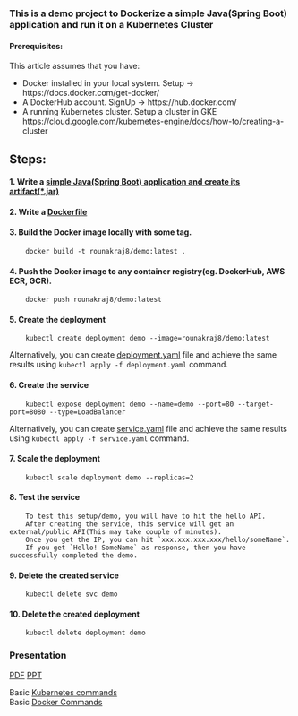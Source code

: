 ### This is a demo project to Dockerize a simple Java(Spring Boot) application and run it on a Kubernetes Cluster

#### Prerequisites:
   This article assumes that you have: 
   <ul>
                <li> Docker installed in your local system. Setup -> https://docs.docker.com/get-docker/ </li>
                <li> A DockerHub account. SignUp -> https://hub.docker.com/ </li>
                <li> A running Kubernetes cluster. Setup a cluster in GKE https://cloud.google.com/kubernetes-engine/docs/how-to/creating-a-cluster </li>
   </ul>

## Steps:

#### 1. Write a [simple Java(Spring Boot) application and create its artifact(\*.jar)](https://github.com/rounakraj8/kubernetes-101/tree/master/demo)

#### 2. Write a [Dockerfile](https://github.com/rounakraj8/kubernetes-101/tree/master/dockerfile)

#### 3. Build the Docker image locally with some tag.
        docker build -t rounakraj8/demo:latest .
        
#### 4. Push the Docker image to any container registry(eg. DockerHub, AWS ECR, GCR).
        docker push rounakraj8/demo:latest
        
#### 5. Create the deployment
        kubectl create deployment demo --image=rounakraj8/demo:latest
        
   Alternatively, you can create [deployment.yaml](https://github.com/rounakraj8/kubernetes-101/blob/master/config/deployment.yaml) file and achieve the same results using `kubectl apply -f deployment.yaml` command.
        
#### 6. Create the service
        kubectl expose deployment demo --name=demo --port=80 --target-port=8080 --type=LoadBalancer
        
   Alternatively, you can create [service.yaml](https://github.com/rounakraj8/kubernetes-101/blob/master/config/service.yaml) file and achieve the same results
        using `kubectl apply -f service.yaml`  command.
      
#### 7. Scale the deployment
        kubectl scale deployment demo --replicas=2      
        
#### 8. Test the service
        To test this setup/demo, you will have to hit the hello API.
        After creating the service, this service will get an external/public API(This may take couple of minutes).
        Once you get the IP, you can hit `xxx.xxx.xxx.xxx/hello/someName`.
        If you get `Hello! SomeName` as response, then you have successfully completed the demo.

#### 9. Delete the created service
        kubectl delete svc demo
        
#### 10. Delete the created deployment
        kubectl delete deployment demo
        
### Presentation
[PDF](https://github.com/rounakraj8/kubernetes-101/blob/master/presentation/Kubernetes%20101.pdf)
[PPT](https://github.com/rounakraj8/kubernetes-101/blob/master/presentation/Kubernetes%20101.pptx)
        
Basic [Kubernetes commands](https://github.com/rounakraj8/kubernetes-101/tree/master/basic-commands/kubernetes)   
Basic [Docker Commands](https://github.com/rounakraj8/kubernetes-101/blob/master/dockerfile/README.md)
                
